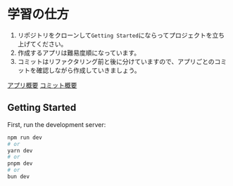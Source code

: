 # 学習の仕方

1. リポジトリをクローンして`Getting Started`にならってプロジェクトを立ち上げてください。
2. 作成するアプリは難易度順になっています。
3. コミットはリファクタリング前と後に分けていますので、アプリごとのコミットを確認しながら作成していきましょう。

[アプリ概要](react-app.png)
[コミット概要](commit.png)

## Getting Started

First, run the development server:

```bash
npm run dev
# or
yarn dev
# or
pnpm dev
# or
bun dev
